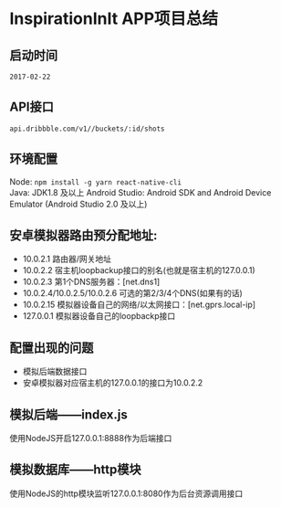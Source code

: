 # InspirationInIt APP项目总结

## 启动时间
    2017-02-22

## API接口
    api.dribbble.com/v1//buckets/:id/shots

## 环境配置
  Node: `npm install -g yarn react-native-cli`  
  Java: JDK1.8 及以上
  Android Studio: Android SDK and Android Device Emulator (Android Studio 2.0 及以上)

## 安卓模拟器路由预分配地址:
+ 10.0.2.1       路由器/网关地址
+ 10.0.2.2       宿主机loopbackup接口的别名(也就是宿主机的127.0.0.1)
+ 10.0.2.3       第1个DNS服务器：[net.dns1]
+ 10.0.2.4/10.0.2.5/10.0.2.6    可选的第2/3/4个DNS(如果有的话)
+ 10.0.2.15      模拟器设备自己的网络/以太网接口：[net.gprs.local-ip]
+ 127.0.0.1      模拟器设备自己的loopbackp接口


## 配置出现的问题
+ 模拟后端数据接口
+ 安卓模拟器对应宿主机的127.0.0.1的接口为10.0.2.2

## 模拟后端——index.js
  使用NodeJS开启127.0.0.1:8888作为后端接口

## 模拟数据库——http模块
  使用NodeJS的http模块监听127.0.0.1:8080作为后台资源调用接口
